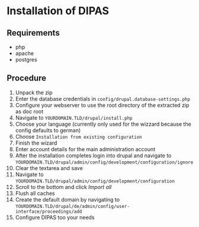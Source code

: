# Installation of DIPAS

## Requirements
- php
- apache
- postgres

## Procedure
1. Unpack the zip
2. Enter the database credentials in `config/drupal.database-settings.php`
3. Configure your webserver to use the root directory of the extracted zip as doc root
4. Navigate to `YOURDOMAIN.TLD/drupal/install.php`
5. Choose your language (currently only used for the wizzard because the config defaults to german)
6. Choose `Installation from existing configuration`
7. Finish the wizard
8. Enter account details for the main administration account
9. After the installation completes login into drupal and navigate to `YOURDOMAIN.TLD/drupal/admin/config/development/configuration/ignore`
10. Clear the textarea and save
11. Navigate to `YOURDOMAIN.TLD/drupal/admin/config/development/configuration`
12. Scroll to the bottom and click *Import all*
13. Flush all caches
14. Create the default domain by navigating to `YOURDOMAIN.TLD/drupal/de/admin/config/user-interface/proceedings/add`
15. Configure DIPAS too your needs
